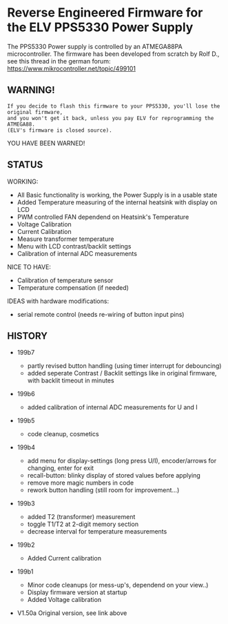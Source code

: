 # Reverse Engineered Firmware for the ELV PPS5330 Power Supply

The PPS5330 Power supply is controlled by an ATMEGA88PA microcontroller.
The firmware has been developed from scratch by Rolf D., see this thread in the german forum: https://www.mikrocontroller.net/topic/499101

## WARNING!
```
If you decide to flash this firmware to your PPS5330, you'll lose the original firmware, 
and you won't get it back, unless you pay ELV for reprogramming the ATMEGA88.
(ELV's firmware is closed source). 
```
YOU HAVE BEEN WARNED!


## STATUS

WORKING:
- All Basic functionality is working, the Power Supply is in a usable state 
- Added Temperature measuring of the internal heatsink with display on LCD
- PWM controlled FAN dependend on Heatsink's Temperature 
- Voltage Calibration 
- Current Calibration
- Measure transformer temperature
- Menu with LCD contrast/backlit settings
- Calibration of internal ADC measurements

NICE TO HAVE:
- Calibration of temperature sensor
- Temperature compensation (if needed)

IDEAS with hardware modifications:
- serial remote control (needs re-wiring of button input pins)

## HISTORY

 - 199b7
    - partly revised button handling (using timer interrupt for debouncing)
    - added seperate Contrast / Backlit settings like in original firmware, with backlit timeout in minutes

 - 199b6
    - added calibration of internal ADC measurements for U and I

 - 199b5
    - code cleanup, cosmetics

 - 199b4
    - add menu for display-settings (long press U/I), encoder/arrows for changing, enter for exit
    - recall-button: blinky display of stored values before applying
    - remove more magic numbers in code
    - rework button handling (still room for improvement...)

 - 199b3  
    - added T2 (transformer) measurement
    - toggle T1/T2 at 2-digit memory section
    - decrease interval for temperature measurements

 - 199b2  
    - Added Current calibration

 - 199b1  
    - Minor code cleanups (or mess-up's, dependend on your view..)
    - Display firmware version at startup
    - Added Voltage calibration

- V1.50a Original version, see link above
 